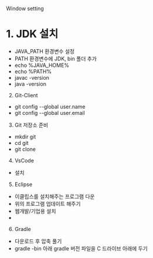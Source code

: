 Window setting

# 1. JDK 설치
- JAVA_PATH 환경변수 설정
- PATH 환경변수에 JDK, bin 폴더 추가
- echo %JAVA_HOME%
- echo %PATH%
- javac -version
- java -version

2. Git-Client
- git config --global user.name
- git config --global user.email

3. Git 저장소 준비
- mkdir git
- cd git
- git clone

4. VsCode
- 설치

5. Eclipse
- 이클립스를 설치해주는 프로그램 다운
- 위의 프로그램 업데이트 해주기
- 웹개발/기업용 설치
- 
 
6. Gradle
- 다운로드 후 압축 풀기
- gradle -bin 아래 gradle 버전 파일을 C 드라이브 아래에 두기 

